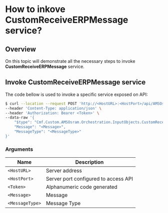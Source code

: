 # How to inkove CustomReceiveERPMessage service?

## Overview

On this topic will demonstrate all the necessary steps to invoke **CustomReceiveERPMessage** service.

## Invoke CustomReceiveERPMessage service

The code bellow is used to invoke a specific service exposed on API:

```bash
$ curl --location --request POST 'http://<HostURL>:<HostPort>/api/AMSOsram/CustomReceiveERPMessage' \
--header 'Content-Type: application/json' \
--header 'Authorization: Bearer <Token>' \
--data-raw '{
    "$type": "Cmf.Custom.AMSOsram.Orchestration.InputObjects.CustomReceiveERPMessageInput, Cmf.Custom.AMSOsram.Orchestration",
    "Message": "<Message>",
    "MessageType": "<MessageType>"
}'
```

### Arguments

|  Name                           | Description                          |
| ------------------------------- | ------------------------------------ |
| `<HostURL>`                     | Server address                       |
| `<HostPort>`                    | Server port configured to access API |
| `<Token>`                       | Alphanumeric code generated          |
| `<Message>`                     | Message                              |
| `<MessageType>`                 | Message Type                         |
